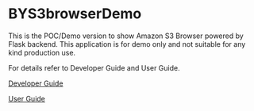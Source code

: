 # BYS3browserDemo

This is the POC/Demo version to show Amazon S3 Browser powered by Flask backend. This application is for demo only and not suitable for any kind production use.

For details refer to Developer Guide and User Guide.

[Developer Guide](https://github.com/bayinmin/BYS3browserDemo/blob/master/README.md)

[User Guide](https://github.com/bayinmin/BYS3browserDemo/blob/master/User%20Guide.md)
